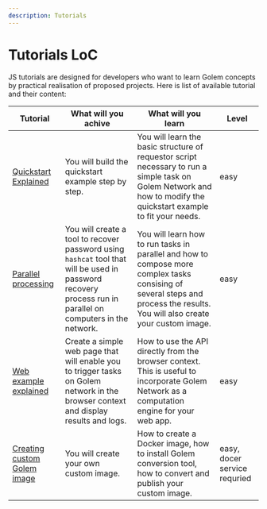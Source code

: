 ```yaml
---
description: Tutorials
---
```


# Tutorials LoC

JS tutorials are designed for developers who want to learn Golem concepts by practical realisation of proposed projects. 
Here is list of available tutorial and their content:

| Tutorial | What will you achive | What will you learn |Level |
|----------|----------------------|---------------------|------|
| [Quickstart Explained](`quickstart_explained.md`)  | You will build the quickstart example step by step.  | You will learn the basic structure of requestor script necessary to run a simple task on Golem Network and how to modify the quickstart example to fit your needs. | easy |
| [Parallel processing](`parallel_processing.md`)  | You will create a tool to recover password using `hashcat` tool that will be used in password recovery process run in parallel on computers in the network.   | You will learn how to run tasks in parallel and how to compose more complex tasks consising of several steps and process the results. You will also create your custom image.   | easy |
| [Web example explained](`web.md`)  | Create a simple web page that will enable you to trigger tasks on Golem network in the browser context and display results and logs.  | How to use the API directly from the browser context. This is useful to incorporate Golem Network as a computation engine for your web app.  | easy |
| [Creating custom Golem image](`image.md`)  | You will create your own custom image.   | How to create a Docker image, how to install Golem conversion tool, how to convert and publish your custom image. | easy, docer service requried |

